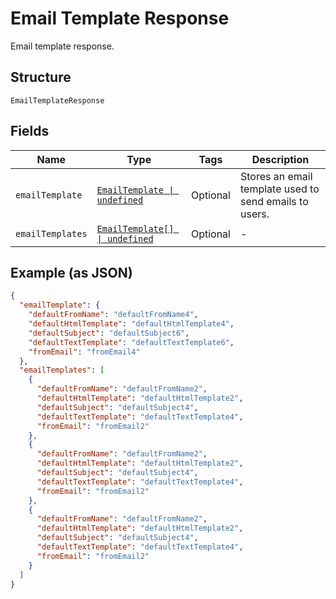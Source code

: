 
# Email Template Response

Email template response.

## Structure

`EmailTemplateResponse`

## Fields

| Name | Type | Tags | Description |
|  --- | --- | --- | --- |
| `emailTemplate` | [`EmailTemplate \| undefined`](../../doc/models/email-template.md) | Optional | Stores an email template used to send emails to users. |
| `emailTemplates` | [`EmailTemplate[] \| undefined`](../../doc/models/email-template.md) | Optional | - |

## Example (as JSON)

```json
{
  "emailTemplate": {
    "defaultFromName": "defaultFromName4",
    "defaultHtmlTemplate": "defaultHtmlTemplate4",
    "defaultSubject": "defaultSubject6",
    "defaultTextTemplate": "defaultTextTemplate6",
    "fromEmail": "fromEmail4"
  },
  "emailTemplates": [
    {
      "defaultFromName": "defaultFromName2",
      "defaultHtmlTemplate": "defaultHtmlTemplate2",
      "defaultSubject": "defaultSubject4",
      "defaultTextTemplate": "defaultTextTemplate4",
      "fromEmail": "fromEmail2"
    },
    {
      "defaultFromName": "defaultFromName2",
      "defaultHtmlTemplate": "defaultHtmlTemplate2",
      "defaultSubject": "defaultSubject4",
      "defaultTextTemplate": "defaultTextTemplate4",
      "fromEmail": "fromEmail2"
    },
    {
      "defaultFromName": "defaultFromName2",
      "defaultHtmlTemplate": "defaultHtmlTemplate2",
      "defaultSubject": "defaultSubject4",
      "defaultTextTemplate": "defaultTextTemplate4",
      "fromEmail": "fromEmail2"
    }
  ]
}
```

